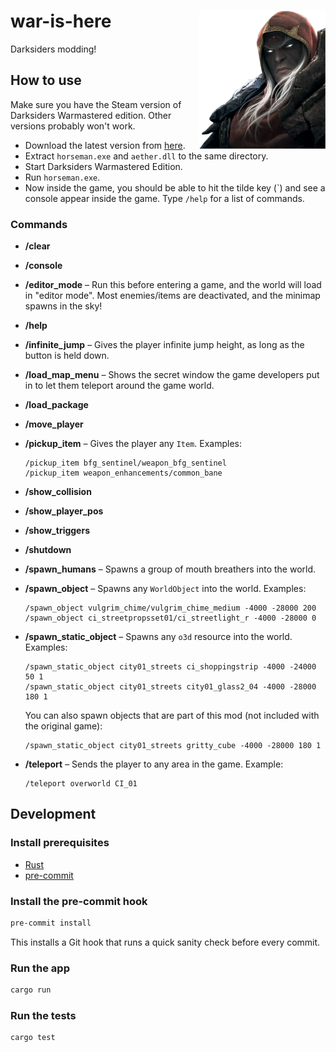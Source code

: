 # <img src="docs/war.png" width="40%" align="right"> war-is-here

Darksiders modding!

## How to use

Make sure you have the Steam version of Darksiders Warmastered edition. Other versions probably won't work.

- Download the latest version from [here][download].
- Extract `horseman.exe` and `aether.dll` to the same directory.
- Start Darksiders Warmastered Edition.
- Run `horseman.exe`.
- Now inside the game, you should be able to hit the tilde key (\`) and see a console appear inside the game. Type `/help` for a list of commands.

[download]: https://github.com/whatisaphone/war-is-here/releases

### Commands

- **/clear**

- **/console**

- **/editor_mode** – Run this before entering a game, and the world will load in "editor mode". Most enemies/items are deactivated, and the minimap spawns in the sky!

- **/help**

- **/infinite_jump** – Gives the player infinite jump height, as long as the button is held down.

- **/load_map_menu** – Shows the secret window the game developers put in to let them teleport around the game world.

- **/load_package**

- **/move_player**

- **/pickup_item** – Gives the player any `Item`. Examples:

  ```
  /pickup_item bfg_sentinel/weapon_bfg_sentinel
  /pickup_item weapon_enhancements/common_bane
  ```

- **/show_collision**

- **/show_player_pos**

- **/show_triggers**

- **/shutdown**

- **/spawn_humans** – Spawns a group of mouth breathers into the world.

- **/spawn_object** – Spawns any `WorldObject` into the world. Examples:

  ```
  /spawn_object vulgrim_chime/vulgrim_chime_medium -4000 -28000 200
  /spawn_object ci_streetpropsset01/ci_streetlight_r -4000 -28000 0
  ```

- **/spawn_static_object** – Spawns any `o3d` resource into the world. Examples:

  ```
  /spawn_static_object city01_streets ci_shoppingstrip -4000 -24000 50 1
  /spawn_static_object city01_streets city01_glass2_04 -4000 -28000 180 1
  ```

  You can also spawn objects that are part of this mod (not included with the original game):

  ```
  /spawn_static_object city01_streets gritty_cube -4000 -28000 180 1
  ```

- **/teleport** – Sends the player to any area in the game. Example:

  ```
  /teleport overworld CI_01
  ```

## Development

### Install prerequisites

- [Rust]
- [pre-commit]

[Rust]: https://www.rust-lang.org/
[pre-commit]: https://pre-commit.com/

### Install the pre-commit hook

```sh
pre-commit install
```

This installs a Git hook that runs a quick sanity check before every commit.

### Run the app

```sh
cargo run
```

### Run the tests

```sh
cargo test
```
